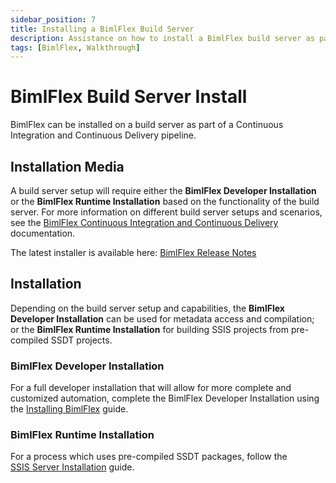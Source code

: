```yaml
---
sidebar_position: 7
title: Installing a BimlFlex Build Server
description: Assistance on how to install a BimlFlex build server as part of a CI/CD pipeline
tags: [BimlFlex, Walkthrough]
---
```

# BimlFlex Build Server Install

BimlFlex can be installed on a build server as part of a Continuous Integration and Continuous Delivery pipeline.

## Installation Media

A build server setup will require either the **BimlFlex Developer Installation** or the **BimlFlex Runtime Installation** based on the functionality of the build server. For more information on different build server setups and scenarios, see the [BimlFlex Continuous Integration and Continuous Delivery](bimlflex-adf-continuous-integration-and-continuous-delivery) documentation.  

The latest installer is available here: [BimlFlex Release Notes](bimlflex-release-notes-overview)

## Installation

Depending on the build server setup and capabilities, the **BimlFlex Developer Installation** can be used for metadata access and compilation; or the **BimlFlex Runtime Installation** for building SSIS projects from pre-compiled SSDT projects.

### BimlFlex Developer Installation

For a full developer installation that will allow for more complete and customized automation, complete the BimlFlex Developer Installation using the [Installing BimlFlex](bimlflex-setup-installing-bimlflex) guide.

### BimlFlex Runtime Installation

For a process which uses pre-compiled SSDT packages, follow the [SSIS Server Installation](bimlflex-setup-ssis-server-install) guide.
